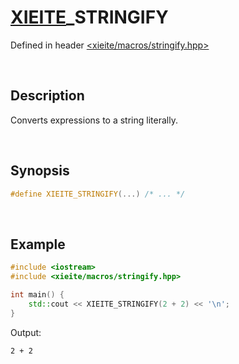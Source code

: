 # [XIEITE](../../macros.md)\_STRINGIFY
Defined in header [<xieite/macros/stringify.hpp>](../../include/xieite/macros/stringify.hpp)

&nbsp;

## Description
Converts expressions to a string literally.

&nbsp;

## Synopsis
```cpp
#define XIEITE_STRINGIFY(...) /* ... */
```

&nbsp;

## Example
```cpp
#include <iostream>
#include <xieite/macros/stringify.hpp>

int main() {
    std::cout << XIEITE_STRINGIFY(2 + 2) << '\n';
}
```
Output:
```
2 + 2
```
